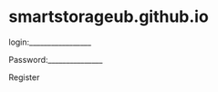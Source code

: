 # smartstorageub.github.io








login:_________________



Password:_______________



Register



